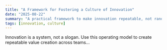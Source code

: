 ```yaml
---
title: "A Framework for Fostering a Culture of Innovation"
date: "2025-08-22"
summary: "A practical framework to make innovation repeatable, not random."
tags: [innovation, culture]
---
```


Innovation is a system, not a slogan. Use this operating model to create repeatable value creation across teams...


